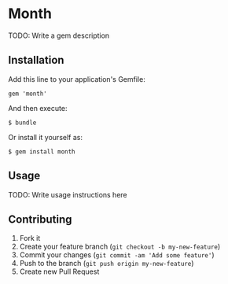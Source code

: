 # Month

TODO: Write a gem description

## Installation

Add this line to your application's Gemfile:

    gem 'month'

And then execute:

    $ bundle

Or install it yourself as:

    $ gem install month

## Usage

TODO: Write usage instructions here

## Contributing

1. Fork it
2. Create your feature branch (`git checkout -b my-new-feature`)
3. Commit your changes (`git commit -am 'Add some feature'`)
4. Push to the branch (`git push origin my-new-feature`)
5. Create new Pull Request
